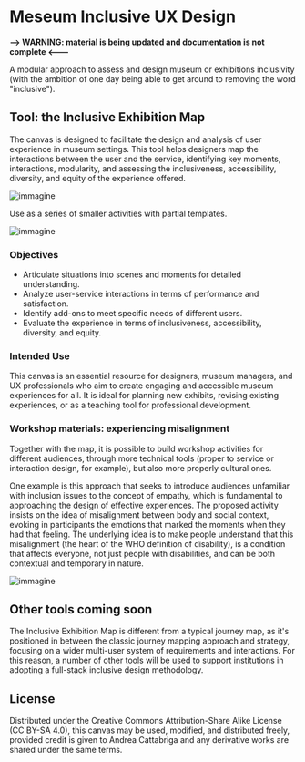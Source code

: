 # Meseum Inclusive UX Design

**--> WARNING: material is being updated and documentation is not complete <---**

A modular approach to assess and design museum or exhibitions inclusivity (with the ambition of one day being able to get around to removing the word "inclusive").

## Tool: the Inclusive Exhibition Map
The  canvas is designed to facilitate the design and analysis of user experience in museum settings. This tool helps designers map the interactions between the user and the service, identifying key moments, interactions, modularity, and assessing the inclusiveness, accessibility, diversity, and equity of the experience offered.

![immagine](https://github.com/andreacatta/meseum-inclusive-ux-design/assets/6803317/96fab083-0487-4638-8319-ec113749f13b)


Use as a series of smaller activities with partial templates.

![immagine](https://github.com/andreacatta/meseum-inclusive-ux-design/assets/6803317/7a07b0bf-4f37-40cb-a377-244bb27734d6)


### Objectives
- Articulate situations into scenes and moments for detailed understanding.
- Analyze user-service interactions in terms of performance and satisfaction.
- Identify add-ons to meet specific needs of different users.
- Evaluate the experience in terms of inclusiveness, accessibility, diversity, and equity.

### Intended Use
This canvas is an essential resource for designers, museum managers, and UX professionals who aim to create engaging and accessible museum experiences for all. It is ideal for planning new exhibits, revising existing experiences, or as a teaching tool for professional development.

### Workshop materials: experiencing misalignment

Together with the map, it is possible to build workshop activities for different audiences, through more technical tools (proper to service or interaction design, for example), but also more properly cultural ones.

One example is this approach that seeks to introduce audiences unfamiliar with inclusion issues to the concept of empathy, which is fundamental to approaching the design of effective experiences.
The proposed activity insists on the idea of misalignment between body and social context, evoking in participants the emotions that marked the moments when they had that feeling. The underlying idea is to make people understand that this misalignment (the heart of the WHO definition of disability), is a condition that affects everyone, not just people with disabilities, and can be both contextual and temporary in nature.

![immagine](https://github.com/andreacatta/meseum-inclusive-ux-design/assets/6803317/1b5099b3-85d8-40ce-8e11-bb1c5b51fe2c)


## Other tools coming soon
The Inclusive Exhibition Map is different from a typical journey map, as it's positioned in between the classic journey mapping approach and strategy, focusing on a wider multi-user system of requirements and interactions. For this reason, a number of other tools will be used to support institutions in adopting a full-stack inclusive design methodology.

## License
Distributed under the Creative Commons Attribution-Share Alike License (CC BY-SA 4.0), this canvas may be used, modified, and distributed freely, provided credit is given to Andrea Cattabriga and any derivative works are shared under the same terms.
